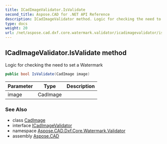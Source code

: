 ```yaml
---
title: ICadImageValidator.IsValidate
second_title: Aspose.CAD for .NET API Reference
description: ICadImageValidator method. Logic for checking the need to set a Watermark
type: docs
weight: 20
url: /net/aspose.cad.dxf.core.watermark.validator/icadimagevalidator/isvalidate/
---
```

## ICadImageValidator.IsValidate method

Logic for checking the need to set a Watermark

```csharp
public bool IsValidate(CadImage image)
```

| Parameter | Type | Description |
| --- | --- | --- |
| image | CadImage |  |

### See Also

* class [CadImage](../../../aspose.cad.fileformats.cad/cadimage/)
* interface [ICadImageValidator](../)
* namespace [Aspose.CAD.Dxf.Core.Watermark.Validator](../../icadimagevalidator/)
* assembly [Aspose.CAD](../../../)



